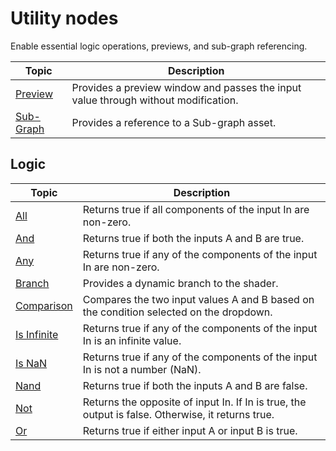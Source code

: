 # Utility nodes

Enable essential logic operations, previews, and sub-graph referencing.

| **Topic**                      | **Description**                                                                    |
|--------------------------------|------------------------------------------------------------------------------------|
| [Preview](Preview-Node.md)     | Provides a preview window and passes the input value through without modification. |
| [Sub-Graph](Sub-graph-Node.md) | Provides a reference to a Sub-graph asset.                                         |

## Logic

| **Topic**                          | **Description**                                                                                   |
|------------------------------------|---------------------------------------------------------------------------------------------------|
| [All](All-Node.md)                 | Returns true if all components of the input In are non-zero.                                      |
| [And](And-Node.md)                 | Returns true if both the inputs A and B are true.                                                 |
| [Any](Any-Node.md)                 | Returns true if any of the components of the input In are non-zero.                               |
| [Branch](Branch-Node.md)           | Provides a dynamic branch to the shader.                                                          |
| [Comparison](Comparison-Node.md)   | Compares the two input values A and B based on the condition selected on the dropdown.            |
| [Is Infinite](Is-Infinite-Node.md) | Returns true if any of the components of the input In is an infinite value.                       |
| [Is NaN](Is-NaN-Node.md)           | Returns true if any of the components of the input In is not a number (NaN).                      |
| [Nand](Nand-Node.md)               | Returns true if both the inputs A and B are false.                                                |
| [Not](Not-Node.md)                 | Returns the opposite of input In. If In is true, the output is false. Otherwise, it returns true. |
| [Or](Or-Node.md)                   | Returns true if either input A or input B is true.                                                |
